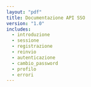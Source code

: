 ```yaml
---
layout: "pdf"
title: Documentazione API SSO
version: "1.0"
includes:
  - introduzione
  - sessione
  - registrazione
  - reinvio
  - autenticazione
  - cambio_password
  - profilo
  - errori
---
```

